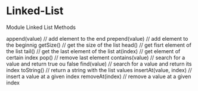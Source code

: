 # Linked-List

Module Linked List Methods

append(value) // add element to the end 
prepend(value) // add element to the beginnig
getSize() // get the size of the list
head() // get fisrt element of the list
tail() // get the last element of the list
at(index) // get element of certain index
pop() // remove last element 
contains(value) // search for a value and return true ou false
find(value) // search for a value and return its index
toString() // return a string with the list values
insertAt(value, index) // insert a value at a given index
removeAt(index) // remove a value at a given index